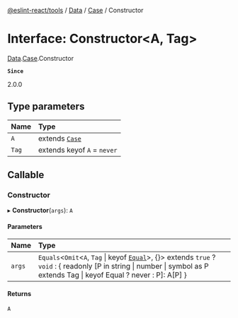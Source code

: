 [@eslint-react/tools](../README.md) / [Data](../modules/Data.md) / [Case](../modules/Data.Case.md) / Constructor

# Interface: Constructor<A, Tag\>

[Data](../modules/Data.md).[Case](../modules/Data.Case.md).Constructor

**`Since`**

2.0.0

## Type parameters

| Name  | Type                             |
| :---- | :------------------------------- |
| `A`   | extends [`Case`](Data.Case-1.md) |
| `Tag` | extends keyof `A` = `never`      |

## Callable

### Constructor

▸ **Constructor**(`args`): `A`

#### Parameters

| Name   | Type                                                                                                                                                                                             |
| :----- | :----------------------------------------------------------------------------------------------------------------------------------------------------------------------------------------------- |
| `args` | `Equals`<`Omit`<`A`, `Tag` \| keyof [`Equal`](Equal.Equal.md)\>, {}\> extends `true` ? `void` : { readonly [P in string \| number \| symbol as P extends Tag \| keyof Equal ? never : P]: A[P] } |

#### Returns

`A`
